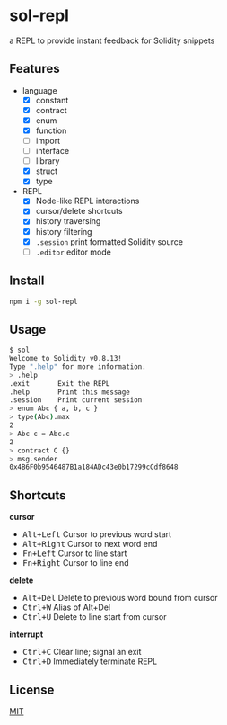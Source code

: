 # sol-repl

a REPL to provide instant feedback for Solidity snippets

## Features

* language
  * [x] constant
  * [x] contract
  * [x] enum
  * [x] function
  * [ ] import
  * [ ] interface
  * [ ] library
  * [x] struct
  * [x] type
* REPL
  * [x] Node-like REPL interactions
  * [x] cursor/delete shortcuts
  * [x] history traversing
  * [x] history filtering
  * [x] `.session` print formatted Solidity source
  * [ ] `.editor` editor mode

## Install

```sh
npm i -g sol-repl
```

## Usage

```sh
$ sol
Welcome to Solidity v0.8.13!
Type ".help" for more information.
> .help
.exit       Exit the REPL
.help       Print this message
.session    Print current session
> enum Abc { a, b, c }
> type(Abc).max
2
> Abc c = Abc.c
2
> contract C {}
> msg.sender
0x4B6F0b9546487B1a184ADc43e0b17299cCdf8648
```

## Shortcuts

**cursor**

* <kbd>Alt+Left</kbd>   Cursor to previous word start
* <kbd>Alt+Right</kbd>  Cursor to next word end
* <kbd>Fn+Left</kbd>    Cursor to line start
* <kbd>Fn+Right</kbd>   Cursor to line end

**delete**

* <kbd>Alt+Del</kbd>    Delete to previous word bound from cursor
* <kbd>Ctrl+W</kbd>     Alias of Alt+Del
* <kbd>Ctrl+U</kbd>     Delete to line start from cursor

**interrupt**

* <kbd>Ctrl+C</kbd>     Clear line; signal an exit
* <kbd>Ctrl+D</kbd>     Immediately terminate REPL

## License

[MIT](./LICENSE)
